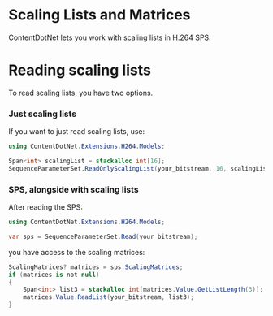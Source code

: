 # Scaling Lists and Matrices
ContentDotNet lets you work with scaling lists in H.264 SPS.

# Reading scaling lists
To read scaling lists, you have two options.

### Just scaling lists
If you want to just read scaling lists, use:
```cs
using ContentDotNet.Extensions.H264.Models;

Span<int> scalingList = stackalloc int[16];
SequenceParameterSet.ReadOnlyScalingList(your_bitstream, 16, scalingList);
```

### SPS, alongside with scaling lists
After reading the SPS:
```cs
using ContentDotNet.Extensions.H264.Models;

var sps = SequenceParameterSet.Read(your_bitstream);
```
you have access to the scaling matrices:
```cs
ScalingMatrices? matrices = sps.ScalingMatrices;
if (matrices is not null)
{
    Span<int> list3 = stackalloc int[matrices.Value.GetListLength(3)];
    matrices.Value.ReadList(your_bitstream, list3);
}
```
